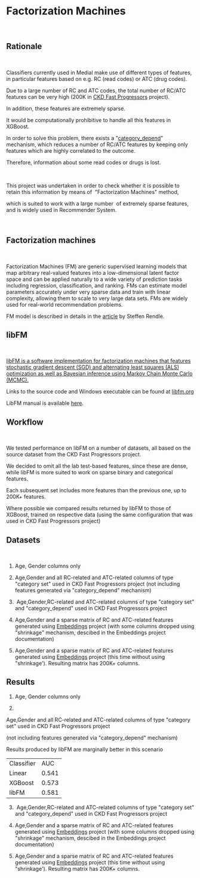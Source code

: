 # Factorization Machines

 

## Rationale

 

Classifiers currently used in Medial make use of different types of features, in particular features based on e.g. RC (read codes) or ATC (drug codes).

Due to a large number of RC and ATC codes, the total number of RC/ATC features can be very high (200K in [CKD Fast Progressors](http://confluence:8090/x/l4DF) project).

In addition, these features are extremely sparse.

It would be computationally prohibitive to handle all this features in XGBoost.

In order to solve this problem, there exists a "[category_depend](http://confluence:8090/display/WIK/Feature+Generator+Practical+Guide#FeatureGeneratorPracticalGuide-category_depend)" mechanism, which reduces a number of RC/ATC features by keeping only features which are highly correlated to the outcome.

Therefore, information about some read codes or drugs is lost. 

 

This project was undertaken in order to check whether it is possible to retain this information by means of  "Factorization Machines" method,

which is suited to work with a large number  of extremely sparse features, and is widely used in Recommender System. 

 

## Factorization machines

 

Factorization Machines (FM) are generic supervised learning models that map arbitrary real-valued features into a low-dimensional latent factor space and can be applied naturally to a wide variety of prediction tasks including regression, classification, and ranking. FMs can estimate model parameters accurately under very sparse data and train with linear complexity, allowing them to scale to very large data sets. FMs are widely used for real-world recommendation problems.

FM model is described in details in the [article](https://www.csie.ntu.edu.tw/~b97053/paper/Rendle2010FM.pdf) by Steffen Rendle.

## libFM

 

[libFM is a software implementation for factorization machines that features stochastic gradient descent (SGD) and alternating least squares (ALS) optimization as well as Bayesian inference using Markov Chain Monte Carlo (MCMC).](http://www.libfm.org/)

Links to the source code and Windows executable can be found at [libfm.org](http://www.libfm.org/)

LibFM manual is available [here](http://www.libfm.org/libfm-1.42.manual.pdf).

## Workflow

 

We tested performance on libFM on a number of datasets, all based on the source dataset from the CKD Fast Progressors project.

We decided to omit all the lab test-based features, since these are dense, while libFM is more suited to work on sparse binary and categorical features.

Each subsequent set includes more features than the previous one, up to 200K+ features.

Where possible we compared results returned by libFM to those of XGBoost, trained on respective data (using the same configuration that was used in CKD Fast Progressors project)

## Datasets

 

1. Age, Gender columns only

2. Age,Gender and all RC-related and ATC-related columns of type "category set" used in CKD Fast Progressors project (not including features generated via "category_depend" mechanism)

3.  Age,Gender,RC-related and ATC-related columns of type "category set" and "category_depend" used in CKD Fast Progressors project 

4. Age,Gender and a sparse matrix of RC and ATC-related features generated using [Embeddings](http://confluence:8090/x/BQKV) project (with some columns dropped using "shrinkage" mechanism, descibed in the Embeddings project documentation)  

5. Age,Gender and a sparse matrix of RC and ATC-related features generated using [Embeddings](http://confluence:8090/x/BQKV) project (this time without using "shrinkage'). Resulting matrix has 200K+ columns.

## Results

1. Age, Gender columns only

2. 

Age,Gender and all RC-related and ATC-related columns of type "category set" used in CKD Fast Progressors project 

(not including features generated via "category_depend" mechanism)

Results produced by libFM are marginally better in this scenario

<table><tbody>

<tr>

<td>Classifier</td>

<td>AUC</td>

</tr>

<tr>

<td>Linear</td>

<td>0.541</td>

</tr>

<tr>

<td>XGBoost</td>

<td>0.573</td>

</tr>

<tr>

<td>libFM</td>

<td>0.581</td>

</tr>

</tbody></table>

3.  Age,Gender,RC-related and ATC-related columns of type "category set" and "category_depend" used in CKD Fast Progressors project 

4. Age,Gender and a sparse matrix of RC and ATC-related features generated using [Embeddings](http://confluence:8090/x/BQKV) project (with some columns dropped using "shrinkage" mechanism, descibed in the Embeddings project documentation)  

5. Age,Gender and a sparse matrix of RC and ATC-related features generated using [Embeddings](http://confluence:8090/x/BQKV) project (this time without using "shrinkage'). Resulting matrix has 200K+ columns.

 

 

 

 

 

